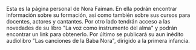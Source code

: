 Esta es la página personal de Nora Faiman.
En ella podrán encontrar información sobre su formación, asi como también sobre sus cursos para docentes, actores y cantantes.
Por otro lado tendrán acceso a las novedades de su libro "La voz como instrumento del alma" y podrán encontrar un link para obtenerlo.
Por último se publicará su aun inédito audiolibro "Las canciones de la Baba Nora", dirigido a la primera infancia.

